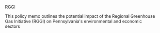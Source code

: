 RGGI

This policy memo outlines the potential impact of the Regional Greenhouse Gas Initiative (RGGI) on Pennsylvania's environmental and economic sectors
